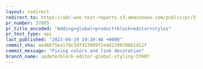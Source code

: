 ```yaml
---
layout: redirect
redirect_to: https://a8c-woo-test-reports.s3.amazonaws.com/public/pr/37805/api/index.html
pr_number: 37805
pr_title_encoded: "Adding+global+product+block+editor+styles"
pr_test_type: api
last_published: "2023-04-19 19:29:46 +0000"
commit_sha: aed6675ea178c3df423999f2e4d139670661d12f
commit_message: "Fixing colors and link decoration"
branch_name: update/block-editor-global-styling-37687
---
```


